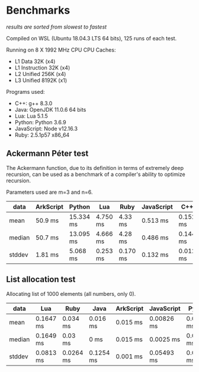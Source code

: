 # Benchmarks

*results are sorted from slowest to fastest*

Compiled on WSL (Ubuntu 18.04.3 LTS 64 bits), 125 runs of each test.

Running on 8 X 1992 MHz CPU
CPU Caches:
* L1 Data 32K (x4)
* L1 Instruction 32K (x4)
* L2 Unified 256K (x4)
* L3 Unified 8192K (x1)

Programs used:
* C++: g++ 8.3.0
* Java: OpenJDK 11.0.6 64 bits
* Lua: Lua 5.1.5
* Python: Python 3.6.9
* JavaScript: Node v12.16.3
* Ruby: 2.5.1p57 x86_64

## Ackermann Péter test

The Ackermann function, due to its definition in terms of extremely deep recursion, can be used as a benchmark of a compiler's ability to optimize recursion.

Parameters used are m=3 and n=6.

| data   | ArkScript | Python    | Lua      | Ruby     | JavaScript | C++      | Java     |
| ------ | --------- | --------- | -------- | -------- | ---------- | -------- | -------- |
| mean   | 50.9 ms   | 15.334 ms | 4.750 ms | 4.33 ms  | 0.513 ms   | 0.152 ms | 0.152 ms |
| median | 50.7 ms   | 13.095 ms | 4.666 ms | 4.28 ms  | 0.486 ms   | 0.144 ms | 0 ms     |
| stddev | 1.81 ms   | 5.068 ms  | 0.253 ms | 0.170 ms | 0.132 ms   | 0.012 ms | 0.359 ms |

## List allocation test

Allocating list of 1000 elements (all numbers, only 0).

| data   | Lua       | Ruby      | Java      | ArkScript  | JavaScript | Python     | C++         |
| ------ | --------- | --------- | --------- | ---------- | ---------- | ---------- | ----------- |
| mean   | 0.1647 ms | 0.034 ms  | 0.016 ms  | 0.015 ms   | 0.00826 ms | 0.00325 ms | 0.000618 ms |
| median | 0.1649 ms | 0.03 ms   | 0 ms      | 0.015 ms   | 0.0025 ms  | 0.0024 ms  | 0.000586 ms |
| stddev | 0.0813 ms | 0.0264 ms | 0.1254 ms | 0.001 ms   | 0.05493 ms | 0.00339 ms | 0.000097 ms |